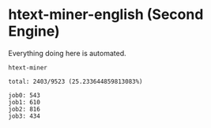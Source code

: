# htext-miner-english (Second Engine)

Everything doing here is automated.

```
htext-miner

total: 2403/9523 (25.233644859813083%)

job0: 543
job1: 610
job2: 816
job3: 434
```